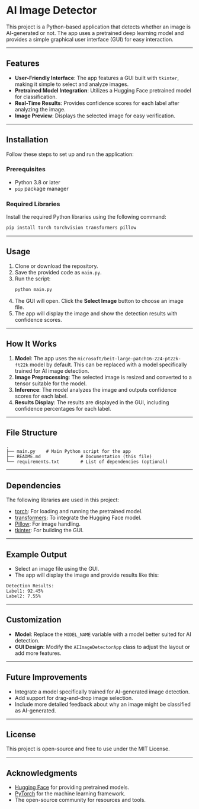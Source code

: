 # AI Image Detector

This project is a Python-based application that detects whether an image is AI-generated or not. The app uses a pretrained deep learning model and provides a simple graphical user interface (GUI) for easy interaction.

---

## Features

- **User-Friendly Interface**: The app features a GUI built with `tkinter`, making it simple to select and analyze images.
- **Pretrained Model Integration**: Utilizes a Hugging Face pretrained model for classification.
- **Real-Time Results**: Provides confidence scores for each label after analyzing the image.
- **Image Preview**: Displays the selected image for easy verification.

---

## Installation

Follow these steps to set up and run the application:

### Prerequisites

- Python 3.8 or later
- `pip` package manager

### Required Libraries

Install the required Python libraries using the following command:

```bash
pip install torch torchvision transformers pillow
```

---

## Usage

1. Clone or download the repository.
2. Save the provided code as `main.py`.
3. Run the script:
   ```bash
   python main.py
   ```
4. The GUI will open. Click the **Select Image** button to choose an image file.
5. The app will display the image and show the detection results with confidence scores.

---

## How It Works

1. **Model**: The app uses the `microsoft/beit-large-patch16-224-pt22k-ft22k` model by default. This can be replaced with a model specifically trained for AI image detection.
2. **Image Preprocessing**: The selected image is resized and converted to a tensor suitable for the model.
3. **Inference**: The model analyzes the image and outputs confidence scores for each label.
4. **Results Display**: The results are displayed in the GUI, including confidence percentages for each label.

---

## File Structure

```plaintext
.
├── main.py    # Main Python script for the app
├── README.md               # Documentation (this file)
└── requirements.txt        # List of dependencies (optional)
```

---

## Dependencies

The following libraries are used in this project:

- [torch](https://pytorch.org/): For loading and running the pretrained model.
- [transformers](https://huggingface.co/transformers/): To integrate the Hugging Face model.
- [Pillow](https://python-pillow.org/): For image handling.
- [tkinter](https://docs.python.org/3/library/tkinter.html): For building the GUI.

---

## Example Output

- Select an image file using the GUI.
- The app will display the image and provide results like this:

```plaintext
Detection Results:
Label1: 92.45%
Label2: 7.55%
```

---

## Customization

- **Model**: Replace the `MODEL_NAME` variable with a model better suited for AI detection.
- **GUI Design**: Modify the `AIImageDetectorApp` class to adjust the layout or add more features.

---

## Future Improvements

- Integrate a model specifically trained for AI-generated image detection.
- Add support for drag-and-drop image selection.
- Include more detailed feedback about why an image might be classified as AI-generated.

---

## License

This project is open-source and free to use under the MIT License.

---

## Acknowledgments

- [Hugging Face](https://huggingface.co/) for providing pretrained models.
- [PyTorch](https://pytorch.org/) for the machine learning framework.
- The open-source community for resources and tools.



